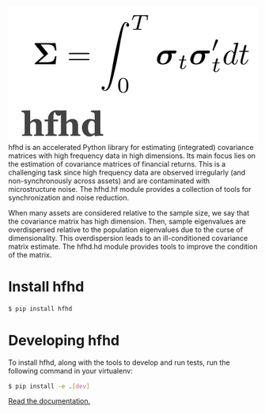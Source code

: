 
![logo](https://github.com/jpwoeltjen/hfhd/blob/master/docs/img/logo_full.png)
hfhd is an accelerated Python library for estimating (integrated) covariance matrices with high frequency data in high dimensions. Its main focus lies on the estimation of covariance matrices of financial returns. This is a challenging task since high frequency data are observed irregularly (and non-synchronously across assets) and are contaminated with microstructure noise. The hfhd.hf module provides a collection of tools for synchronization and noise reduction.

When many assets are considered relative to the sample size, we say that the covariance matrix has high dimension. Then, sample eigenvalues are overdispersed relative to the population eigenvalues due to the curse of dimensionality. This overdispersion leads to an ill-conditioned covariance matrix estimate. The hfhd.hd module provides tools to improve the condition of the matrix. 

# Install hfhd
```bash
$ pip install hfhd
```

# Developing hfhd
To install hfhd, along with the tools to develop and run tests, run the following command in your virtualenv:

```bash
$ pip install -e .[dev]
```

[Read the documentation.](https://hfhd.readthedocs.io/en/latest/)